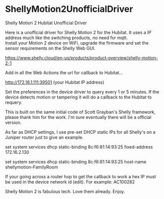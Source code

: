 # ShellyMotion2UnofficialDriver
Shelly Motion 2 Hubitat Unofficial Driver

Here is a unofficial driver for Shelly Motion 2 for the Hubitat.  It uses a IP address much like the switching products, no need for mqtt.   
Install your Motion 2 device on WiFi, upgrade the firmware and set the sensor requirements on the Shelly Web GUI.

https://www.shelly.cloud/en-us/products/product-overview/shelly-motion-2-1

Add in all the Web Actions the url for callback to Hubitat...

http://172.16.1.111:39501   (your Hubitat IP address)

Set the preferences in the device driver to query every 1 or 5 minutes.   If the device detects motion or tampering it will do a callback to the Hubitat to requery.

This is built on the same initial code of Scott Grayban's Shelly framework, please thank him for the work.   I'm sure eventually there will be a official version.

As far as DHCP settings, I use pre-set DHCP static IPs for all Shelly's on a Juniper router just to give an example.

set system services dhcp static-binding 8c:f6:81:14:93:25 fixed-address 172.16.2.130

set system services dhcp static-binding 8c:f6:81:14:93:25 host-name shellymotion-FamilyRoom

If your going across a router hop to get the callback to work a hex IP must be used in the device network id (edit). For example: AC100282

Shelly Motion 2 is fabulous tech.  Love them already.  Enjoy.
